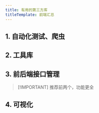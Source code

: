```yaml
---
title: 有用的第三方库
titleTemplate: 前端汇总
---
```


<script setup lang="ts">
import WebsiteBox from '/components/WebsiteBox/index.vue';
import { website1, website2, website3, website4 } from './data/website';

</script>

## 1. 自动化测试、爬虫

<WebsiteBox :data="website1"/>

## 2. 工具库

<WebsiteBox :data="website2"/>

## 3. 前后端接口管理

> [!IMPORTANT] 推荐前两个，功能更全

<WebsiteBox :data="website3"/>

## 4. 可视化

<WebsiteBox :data="website4"/>

